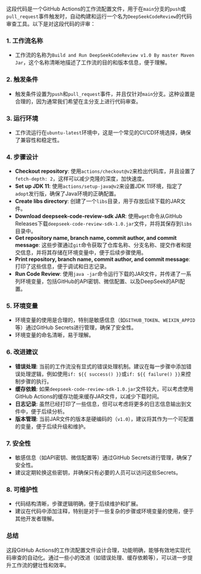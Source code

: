 这段代码是一个GitHub Actions的工作流配置文件，用于在`main`分支的`push`或`pull_request`事件触发时，自动构建和运行一个名为`DeepSeekCodeReview`的代码审查工具。以下是对这段代码的评审：

### 1. **工作流名称**
   - 工作流的名称为`Build and Run DeepSeekCodeReview v1.0 By master Maven Jar`，这个名称清晰地描述了工作流的目的和版本信息，便于理解。

### 2. **触发条件**
   - 触发条件设置为`push`和`pull_request`事件，并且仅针对`main`分支。这种设置是合理的，因为通常我们希望在主分支上进行代码审查。

### 3. **运行环境**
   - 工作流运行在`ubuntu-latest`环境中，这是一个常见的CI/CD环境选择，确保了兼容性和稳定性。

### 4. **步骤设计**
   - **Checkout repository**: 使用`actions/checkout@v2`来检出代码库，并且设置了`fetch-depth: 2`，这样可以减少克隆的深度，加快速度。
   - **Set up JDK 11**: 使用`actions/setup-java@v2`来设置JDK 11环境，指定了`adopt`发行版，确保了Java环境的正确配置。
   - **Create libs directory**: 创建了一个`libs`目录，用于存放后续下载的JAR文件。
   - **Download deepseek-code-review-sdk JAR**: 使用`wget`命令从GitHub Releases下载`deepseek-code-review-sdk-1.0.jar`文件，并将其保存到`libs`目录中。
   - **Get repository name, branch name, commit author, and commit message**: 这些步骤通过`git`命令获取了仓库名称、分支名称、提交作者和提交信息，并将其存储在环境变量中，便于后续步骤使用。
   - **Print repository, branch name, commit author, and commit message**: 打印了这些信息，便于调试和日志记录。
   - **Run Code Review**: 使用`java -jar`命令运行下载的JAR文件，并传递了一系列环境变量，包括GitHub的API密钥、微信配置、以及DeepSeek的API配置。

### 5. **环境变量**
   - 环境变量的使用是合理的，特别是敏感信息（如`GITHUB_TOKEN`、`WEIXIN_APPID`等）通过GitHub Secrets进行管理，确保了安全性。
   - 环境变量的命名清晰，易于理解。

### 6. **改进建议**
   - **错误处理**: 当前的工作流没有显式的错误处理机制。建议在每一步骤中添加错误处理逻辑，例如使用`if: ${{ success() }}`或`if: ${{ failure() }}`来控制步骤的执行。
   - **缓存依赖**: 如果`deepseek-code-review-sdk-1.0.jar`文件较大，可以考虑使用GitHub Actions的缓存功能来缓存JAR文件，以减少下载时间。
   - **日志记录**: 虽然已经打印了一些信息，但可以考虑将更多的日志信息输出到文件中，便于后续分析。
   - **版本管理**: 当前JAR文件的版本是硬编码的（`v1.0`），建议将其作为一个可配置的变量，便于后续升级和维护。

### 7. **安全性**
   - 敏感信息（如API密钥、微信配置等）通过GitHub Secrets进行管理，确保了安全性。
   - 建议定期轮换这些密钥，并确保只有必要的人员可以访问这些Secrets。

### 8. **可维护性**
   - 代码结构清晰，步骤逻辑明确，便于后续维护和扩展。
   - 建议在代码中添加注释，特别是对于一些复杂的步骤或环境变量的使用，便于其他开发者理解。

### 总结
这段GitHub Actions的工作流配置文件设计合理，功能明确，能够有效地实现代码审查的自动化。通过一些小的改进（如错误处理、缓存依赖等），可以进一步提升工作流的健壮性和效率。